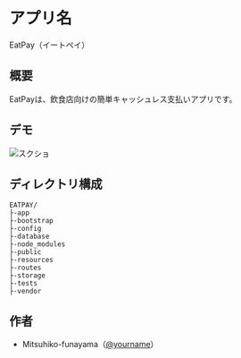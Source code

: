 # アプリ名
EatPay（イートペイ）

## 概要
EatPayは、飲食店向けの簡単キャッシュレス支払いアプリです。

## デモ
![スクショ](./images/demo.png)

## ディレクトリ構成
```
EATPAY/
├-app
├-bootstrap
├-config
├-database
├-node_modules
├-public
├-resources
├-routes
├-storage
├-tests
├-vendor
```
## 作者
- Mitsuhiko-funayama（[@yourname](https://github.com/Mitsuhiko-funayama)）
